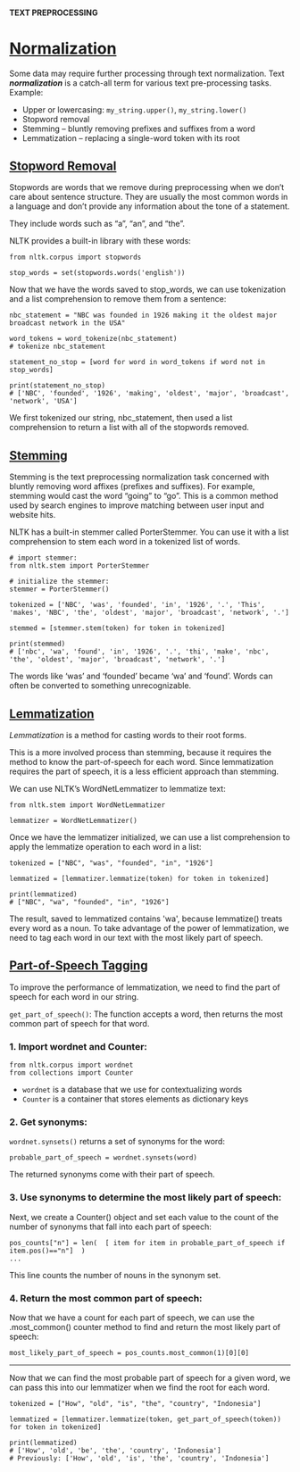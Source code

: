 #### TEXT PREPROCESSING
# [Normalization](https://www.codecademy.com/paths/build-chatbots-with-python/tracks/rule-based-chatbots/modules/nlp-text-preprocessing/lessons/text-preprocessing/exercises/normalization)
Some data may require further processing through text normalization. Text ***normalization*** is a catch-all term for various text pre-processing tasks.
Example:
* Upper or lowercasing: `my_string.upper()`, `my_string.lower()`
* Stopword removal
* Stemming – bluntly removing prefixes and suffixes from a word
* Lemmatization – replacing a single-word token with its root

## [Stopword Removal](https://www.codecademy.com/paths/build-chatbots-with-python/tracks/rule-based-chatbots/modules/nlp-text-preprocessing/lessons/text-preprocessing/exercises/stopword-removal)
Stopwords are words that we remove during preprocessing when we don’t care about sentence structure. They are usually the most common words in a language and don’t provide any information about the tone of a statement.

They include words such as “a”, “an”, and “the”.

NLTK provides a built-in library with these words:
```
from nltk.corpus import stopwords 

stop_words = set(stopwords.words('english')) 
```
Now that we have the words saved to stop_words, we can use tokenization and a list comprehension to remove them from a sentence:
```
nbc_statement = "NBC was founded in 1926 making it the oldest major broadcast network in the USA"

word_tokens = word_tokenize(nbc_statement) 
# tokenize nbc_statement

statement_no_stop = [word for word in word_tokens if word not in stop_words]

print(statement_no_stop)
# ['NBC', 'founded', '1926', 'making', 'oldest', 'major', 'broadcast', 'network', 'USA']
```
We first tokenized our string, nbc_statement, then used a list comprehension to return a list with all of the stopwords removed.

## [Stemming](https://www.codecademy.com/paths/build-chatbots-with-python/tracks/rule-based-chatbots/modules/nlp-text-preprocessing/lessons/text-preprocessing/exercises/stemming)
Stemming is the text preprocessing normalization task concerned with bluntly removing word affixes (prefixes and suffixes).
For example, stemming would cast the word “going” to “go”. This is a common method used by search engines to improve matching between user input and website hits.

NLTK has a built-in stemmer called PorterStemmer. You can use it with a list comprehension to stem each word in a tokenized list of words.
```
# import stemmer:
from nltk.stem import PorterStemmer

# initialize the stemmer:
stemmer = PorterStemmer()

tokenized = ['NBC', 'was', 'founded', 'in', '1926', '.', 'This', 'makes', 'NBC', 'the', 'oldest', 'major', 'broadcast', 'network', '.']

stemmed = [stemmer.stem(token) for token in tokenized]

print(stemmed)
# ['nbc', 'wa', 'found', 'in', '1926', '.', 'thi', 'make', 'nbc', 'the', 'oldest', 'major', 'broadcast', 'network', '.']
```
The words like ‘was’ and ‘founded’ became ‘wa’ and ‘found’.
Words can often be converted to something unrecognizable.
## [Lemmatization](https://www.codecademy.com/paths/build-chatbots-with-python/tracks/rule-based-chatbots/modules/nlp-text-preprocessing/lessons/text-preprocessing/exercises/lemmatization)
*Lemmatization* is a method for casting words to their root forms.

This is a more involved process than stemming, because it requires the method to know the part-of-speech for each word. Since lemmatization requires the part of speech, it is a less efficient approach than stemming.

We can use NLTK’s WordNetLemmatizer to lemmatize text:
```
from nltk.stem import WordNetLemmatizer

lemmatizer = WordNetLemmatizer()
```
Once we have the lemmatizer initialized, we can use a list comprehension to apply the lemmatize operation to each word in a list:
```
tokenized = ["NBC", "was", "founded", "in", "1926"]

lemmatized = [lemmatizer.lemmatize(token) for token in tokenized]

print(lemmatized)
# ["NBC", "wa", "founded", "in", "1926"]
```
The result, saved to lemmatized contains 'wa', because lemmatize() treats every word as a noun. To take advantage of the power of lemmatization, we need to tag each word in our text with the most likely part of speech. 

## [Part-of-Speech Tagging](https://www.codecademy.com/paths/build-chatbots-with-python/tracks/rule-based-chatbots/modules/nlp-text-preprocessing/lessons/text-preprocessing/exercises/part-of-speech-tagging)
To improve the performance of lemmatization, we need to find the part of speech for each word in our string.

`get_part_of_speech()`: The function accepts a word, then returns the most common part of speech for that word.

### 1. Import wordnet and Counter:
```
from nltk.corpus import wordnet
from collections import Counter
```
* `wordnet` is a database that we use for contextualizing words
* `Counter` is a container that stores elements as dictionary keys

### 2. Get synonyms:
`wordnet.synsets()` returns a set of synonyms for the word:
```
probable_part_of_speech = wordnet.synsets(word)
```
The returned synonyms come with their part of speech.
### 3. Use synonyms to determine the most likely part of speech:
Next, we create a Counter() object and set each value to the count of the number of synonyms that fall into each part of speech:
```
pos_counts["n"] = len(  [ item for item in probable_part_of_speech if item.pos()=="n"]  )
... 
```
This line counts the number of nouns in the synonym set.
### 4. Return the most common part of speech:
Now that we have a count for each part of speech, we can use the .most_common() counter method to find and return the most likely part of speech:
```
most_likely_part_of_speech = pos_counts.most_common(1)[0][0]
```
<hr />

Now that we can find the most probable part of speech for a given word, we can pass this into our lemmatizer when we find the root for each word.
```
tokenized = ["How", "old", "is", "the", "country", "Indonesia"]

lemmatized = [lemmatizer.lemmatize(token, get_part_of_speech(token)) for token in tokenized]

print(lemmatized)
# ['How', 'old', 'be', 'the', 'country', 'Indonesia']
# Previously: ['How', 'old', 'is', 'the', 'country', 'Indonesia']
```
